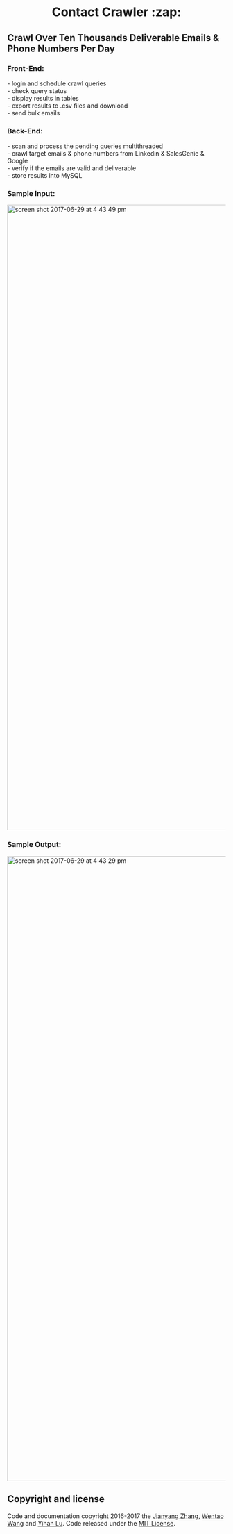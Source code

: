 <h1 align="center">Contact Crawler :zap: </h1>
<h2>Crawl Over Ten Thousands Deliverable Emails & Phone Numbers Per Day</h2>

<h3>Front-End:</h3>
  - login and schedule crawl queries<br/>
  - check query status<br/>
  - display results in tables<br/>
  - export results to .csv files and download<br/>
  - send bulk emails<br/>
  
<h3>Back-End:</h3>
  - scan and process the pending queries multithreaded<br/>
  - crawl target emails & phone numbers from Linkedin & SalesGenie & Google<br/>
  - verify if the emails are valid and deliverable<br/>
  - store results into MySQL<br/>
 
<h3>Sample Input:</h3>
<img width="1440" alt="screen shot 2017-06-29 at 4 43 49 pm" src="https://user-images.githubusercontent.com/22739177/27715450-174e9b54-5cec-11e7-9515-ff5ce7ae7efb.png">

<h3>Sample Output:</h3>
<img width="1439" alt="screen shot 2017-06-29 at 4 43 29 pm" src="https://user-images.githubusercontent.com/22739177/27715449-174cd4fe-5cec-11e7-8b24-9e28d6d71581.png">

## Copyright and license
Code and documentation copyright 2016-2017 the [Jianyang Zhang](https://github.com/JianyangZhang), [Wentao Wang](https://github.com/wentao-wang) and [Yihan Lu](https://github.com/xdoobx). Code released under the [MIT License](https://github.com/JianyangZhang/EmailCrawler/blob/master/licence).
